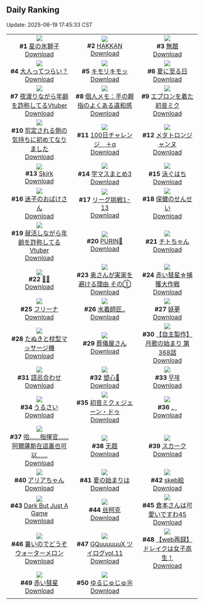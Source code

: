 ## Daily Ranking
Update: 2025-06-19 17:45:33 CST

|      |      |      |
| :----: | :----: | :----: |
| ![](https://i.pixiv.re/c/240x480/img-master/img/2025/06/17/00/00/12/131645575_p0_master1200.jpg)<br>**#1** [星の氷獅子](https://www.pixiv.net/artworks/131645575)<br>[Download](https://i.pixiv.re/img-original/img/2025/06/17/00/00/12/131645575_p0.jpg) | ![](https://i.pixiv.re/c/240x480/img-master/img/2025/06/18/00/17/05/131681730_p0_master1200.jpg)<br>**#2** [HAKKAN](https://www.pixiv.net/artworks/131681730)<br>[Download](https://i.pixiv.re/img-original/img/2025/06/18/00/17/05/131681730_p0.png) | ![](https://i.pixiv.re/c/240x480/img-master/img/2025/06/17/21/42/43/131674795_p0_master1200.jpg)<br>**#3** [無題](https://www.pixiv.net/artworks/131674795)<br>[Download](https://i.pixiv.re/img-original/img/2025/06/17/21/42/43/131674795_p0.jpg) |
| ![](https://i.pixiv.re/c/240x480/img-master/img/2025/06/19/11/37/56/131706396_p0_master1200.jpg)<br>**#4** [大人ってつらい？](https://www.pixiv.net/artworks/131706396)<br>[Download](https://i.pixiv.re/img-original/img/2025/06/19/11/37/56/131706396_p0.jpg) | ![](https://i.pixiv.re/c/240x480/img-master/img/2025/06/17/11/42/46/131658875_p0_master1200.jpg)<br>**#5** [キモリキモッ](https://www.pixiv.net/artworks/131658875)<br>[Download](https://i.pixiv.re/img-original/img/2025/06/17/11/42/46/131658875_p0.jpg) | ![](https://i.pixiv.re/c/240x480/img-master/img/2025/06/17/22/14/25/131676195_p0_master1200.jpg)<br>**#6** [夏に至る日](https://www.pixiv.net/artworks/131676195)<br>[Download](https://i.pixiv.re/img-original/img/2025/06/17/22/14/25/131676195_p0.png) |
| ![](https://i.pixiv.re/c/240x480/img-master/img/2025/06/17/21/06/55/131673346_p0_master1200.jpg)<br>**#7** [夜渡りながら年齢を詐称してるVtuber](https://www.pixiv.net/artworks/131673346)<br>[Download](https://i.pixiv.re/img-original/img/2025/06/17/21/06/55/131673346_p0.jpg) | ![](https://i.pixiv.re/c/240x480/img-master/img/2025/06/17/06/00/08/131653488_p0_master1200.jpg)<br>**#8** [個人メモ：手の親指のよくある違和感](https://www.pixiv.net/artworks/131653488)<br>[Download](https://i.pixiv.re/img-original/img/2025/06/17/06/00/08/131653488_p0.jpg) | ![](https://i.pixiv.re/c/240x480/img-master/img/2025/06/17/00/00/21/131645656_p0_master1200.jpg)<br>**#9** [エプロンを着た初音ミク](https://www.pixiv.net/artworks/131645656)<br>[Download](https://i.pixiv.re/img-original/img/2025/06/17/00/00/21/131645656_p0.png) |
| ![](https://i.pixiv.re/c/240x480/img-master/img/2025/06/18/03/38/14/131686628_p0_master1200.jpg)<br>**#10** [剪定される側の気持ちに初めてなりました](https://www.pixiv.net/artworks/131686628)<br>[Download](https://i.pixiv.re/img-original/img/2025/06/18/03/38/14/131686628_p0.png) | ![](https://i.pixiv.re/c/240x480/img-master/img/2025/06/17/21/36/04/131674537_p0_master1200.jpg)<br>**#11** [100日チャレンジ　＋α](https://www.pixiv.net/artworks/131674537)<br>[Download](https://i.pixiv.re/img-original/img/2025/06/17/21/36/04/131674537_p0.jpg) | ![](https://i.pixiv.re/c/240x480/img-master/img/2025/06/17/00/00/13/131645585_p0_master1200.jpg)<br>**#12** [メタトロンジャンヌ](https://www.pixiv.net/artworks/131645585)<br>[Download](https://i.pixiv.re/img-original/img/2025/06/17/00/00/13/131645585_p0.jpg) |
| ![](https://i.pixiv.re/c/240x480/img-master/img/2025/06/18/20/00/08/131705087_p0_master1200.jpg)<br>**#13** [Skirk](https://www.pixiv.net/artworks/131705087)<br>[Download](https://i.pixiv.re/img-original/img/2025/06/18/20/00/08/131705087_p0.jpg) | ![](https://i.pixiv.re/c/240x480/img-master/img/2025/06/18/16/24/07/131698870_p0_master1200.jpg)<br>**#14** [学マスまとめ3](https://www.pixiv.net/artworks/131698870)<br>[Download](https://i.pixiv.re/img-original/img/2025/06/18/16/24/07/131698870_p0.jpg) | ![](https://i.pixiv.re/c/240x480/img-master/img/2025/06/18/12/09/14/131694315_p0_master1200.jpg)<br>**#15** [泳ぐはち](https://www.pixiv.net/artworks/131694315)<br>[Download](https://i.pixiv.re/img-original/img/2025/06/18/12/09/14/131694315_p0.png) |
| ![](https://i.pixiv.re/c/240x480/img-master/img/2025/06/17/20/04/06/131670874_p0_master1200.jpg)<br>**#16** [迷子のおばけさん](https://www.pixiv.net/artworks/131670874)<br>[Download](https://i.pixiv.re/img-original/img/2025/06/17/20/04/06/131670874_p0.jpg) | ![](https://i.pixiv.re/c/240x480/img-master/img/2025/06/17/21/02/03/131673162_p0_master1200.jpg)<br>**#17** [リーグ挑戦1-13](https://www.pixiv.net/artworks/131673162)<br>[Download](https://i.pixiv.re/img-original/img/2025/06/17/21/02/03/131673162_p0.png) | ![](https://i.pixiv.re/c/240x480/img-master/img/2025/06/17/20/19/47/131671426_p0_master1200.jpg)<br>**#18** [保健のせんせい](https://www.pixiv.net/artworks/131671426)<br>[Download](https://i.pixiv.re/img-original/img/2025/06/17/20/19/47/131671426_p0.png) |
| ![](https://i.pixiv.re/c/240x480/img-master/img/2025/06/18/21/14/50/131708143_p0_master1200.jpg)<br>**#19** [就活しながら年齢を詐称してるVtuber](https://www.pixiv.net/artworks/131708143)<br>[Download](https://i.pixiv.re/img-original/img/2025/06/18/21/14/50/131708143_p0.png) | ![](https://i.pixiv.re/c/240x480/img-master/img/2025/06/17/22/09/39/131676010_p0_master1200.jpg)<br>**#20** [PURIN🎀](https://www.pixiv.net/artworks/131676010)<br>[Download](https://i.pixiv.re/img-original/img/2025/06/17/22/09/39/131676010_p0.jpg) | ![](https://i.pixiv.re/c/240x480/img-master/img/2025/06/17/00/07/55/131646246_p0_master1200.jpg)<br>**#21** [チトちゃん](https://www.pixiv.net/artworks/131646246)<br>[Download](https://i.pixiv.re/img-original/img/2025/06/17/00/07/55/131646246_p0.png) |
| ![](https://i.pixiv.re/c/240x480/img-master/img/2025/06/17/00/23/47/131646908_p0_master1200.jpg)<br>**#22** [🪼🫧](https://www.pixiv.net/artworks/131646908)<br>[Download](https://i.pixiv.re/img-original/img/2025/06/17/00/23/47/131646908_p0.png) | ![](https://i.pixiv.re/c/240x480/img-master/img/2025/06/17/00/03/56/131646061_p0_master1200.jpg)<br>**#23** [奥さんが実家を避ける理由 その①](https://www.pixiv.net/artworks/131646061)<br>[Download](https://i.pixiv.re/img-original/img/2025/06/17/00/03/56/131646061_p0.jpg) | ![](https://i.pixiv.re/c/240x480/img-master/img/2025/06/18/03/26/22/131667970_p0_master1200.jpg)<br>**#24** [赤い彗星☆捕獲大作戦](https://www.pixiv.net/artworks/131667970)<br>[Download](https://i.pixiv.re/img-original/img/2025/06/18/03/26/22/131667970_p0.jpg) |
| ![](https://i.pixiv.re/c/240x480/img-master/img/2025/06/17/18/07/01/131667002_p0_master1200.jpg)<br>**#25** [フリーナ](https://www.pixiv.net/artworks/131667002)<br>[Download](https://i.pixiv.re/img-original/img/2025/06/17/18/07/01/131667002_p0.jpg) | ![](https://i.pixiv.re/c/240x480/img-master/img/2025/06/17/19/14/23/131669080_p0_master1200.jpg)<br>**#26** [水着師匠..](https://www.pixiv.net/artworks/131669080)<br>[Download](https://i.pixiv.re/img-original/img/2025/06/17/19/14/23/131669080_p0.png) | ![](https://i.pixiv.re/c/240x480/img-master/img/2025/06/18/01/43/25/131684461_p0_master1200.jpg)<br>**#27** [妖夢](https://www.pixiv.net/artworks/131684461)<br>[Download](https://i.pixiv.re/img-original/img/2025/06/18/01/43/25/131684461_p0.png) |
| ![](https://i.pixiv.re/c/240x480/img-master/img/2025/06/17/16/33/21/131664607_p0_master1200.jpg)<br>**#28** [たぬきと枕型マッサージ機](https://www.pixiv.net/artworks/131664607)<br>[Download](https://i.pixiv.re/img-original/img/2025/06/17/16/33/21/131664607_p0.png) | ![](https://i.pixiv.re/c/240x480/img-master/img/2025/06/17/11/26/48/131658575_p0_master1200.jpg)<br>**#29** [葬儀屋さん](https://www.pixiv.net/artworks/131658575)<br>[Download](https://i.pixiv.re/img-original/img/2025/06/17/11/26/48/131658575_p0.jpg) | ![](https://i.pixiv.re/c/240x480/img-master/img/2025/06/17/00/02/11/131645944_p0_master1200.jpg)<br>**#30** [【自主製作】月歌の始まり 第368話](https://www.pixiv.net/artworks/131645944)<br>[Download](https://i.pixiv.re/img-original/img/2025/06/17/00/02/11/131645944_p0.jpg) |
| ![](https://i.pixiv.re/c/240x480/img-master/img/2025/06/17/00/22/46/131646865_p0_master1200.jpg)<br>**#31** [語呂合わせ](https://www.pixiv.net/artworks/131646865)<br>[Download](https://i.pixiv.re/img-original/img/2025/06/17/00/22/46/131646865_p0.jpg) | ![](https://i.pixiv.re/c/240x480/img-master/img/2025/06/17/12/12/34/131659623_p0_master1200.jpg)<br>**#32** [塑心🍷](https://www.pixiv.net/artworks/131659623)<br>[Download](https://i.pixiv.re/img-original/img/2025/06/17/12/12/34/131659623_p0.png) | ![](https://i.pixiv.re/c/240x480/img-master/img/2025/06/17/21/04/51/131673257_p0_master1200.jpg)<br>**#33** [무제](https://www.pixiv.net/artworks/131673257)<br>[Download](https://i.pixiv.re/img-original/img/2025/06/17/21/04/51/131673257_p0.png) |
| ![](https://i.pixiv.re/c/240x480/img-master/img/2025/06/17/01/39/46/131649374_p0_master1200.jpg)<br>**#34** [うるさい](https://www.pixiv.net/artworks/131649374)<br>[Download](https://i.pixiv.re/img-original/img/2025/06/17/01/39/46/131649374_p0.png) | ![](https://i.pixiv.re/c/240x480/img-master/img/2025/06/18/00/00/11/131680640_p0_master1200.jpg)<br>**#35** [初音ミク x ジェーン・ドゥ](https://www.pixiv.net/artworks/131680640)<br>[Download](https://i.pixiv.re/img-original/img/2025/06/18/00/00/11/131680640_p0.png) | ![](https://i.pixiv.re/c/240x480/img-master/img/2025/06/18/00/22/33/131680920_p0_master1200.jpg)<br>**#36** [．](https://www.pixiv.net/artworks/131680920)<br>[Download](https://i.pixiv.re/img-original/img/2025/06/18/00/22/33/131680920_p0.png) |
| ![](https://i.pixiv.re/c/240x480/img-master/img/2025/06/17/18/54/11/131668325_p0_master1200.jpg)<br>**#37** [哈……指揮官……阿爾薩斯在這裏也可以……](https://www.pixiv.net/artworks/131668325)<br>[Download](https://i.pixiv.re/img-original/img/2025/06/17/18/54/11/131668325_p0.jpg) | ![](https://i.pixiv.re/c/240x480/img-master/img/2025/06/17/01/08/15/131648478_p0_master1200.jpg)<br>**#38** [无题](https://www.pixiv.net/artworks/131648478)<br>[Download](https://i.pixiv.re/img-original/img/2025/06/17/01/08/15/131648478_p0.jpg) | ![](https://i.pixiv.re/c/240x480/img-master/img/2025/06/17/18/10/50/131667086_p0_master1200.jpg)<br>**#39** [スカーク](https://www.pixiv.net/artworks/131667086)<br>[Download](https://i.pixiv.re/img-original/img/2025/06/17/18/10/50/131667086_p0.jpg) |
| ![](https://i.pixiv.re/c/240x480/img-master/img/2025/06/17/00/00/10/131645564_p0_master1200.jpg)<br>**#40** [アリアちゃん](https://www.pixiv.net/artworks/131645564)<br>[Download](https://i.pixiv.re/img-original/img/2025/06/17/00/00/10/131645564_p0.jpg) | ![](https://i.pixiv.re/c/240x480/img-master/img/2025/06/17/19/54/55/131670325_p0_master1200.jpg)<br>**#41** [夏の始まりは](https://www.pixiv.net/artworks/131670325)<br>[Download](https://i.pixiv.re/img-original/img/2025/06/17/19/54/55/131670325_p0.jpg) | ![](https://i.pixiv.re/c/240x480/img-master/img/2025/06/18/19/20/19/131703797_p0_master1200.jpg)<br>**#42** [skeb絵](https://www.pixiv.net/artworks/131703797)<br>[Download](https://i.pixiv.re/img-original/img/2025/06/18/19/20/19/131703797_p0.png) |
| ![](https://i.pixiv.re/c/240x480/img-master/img/2025/06/17/00/00/13/131645594_p0_master1200.jpg)<br>**#43** [Dark But Just A Game](https://www.pixiv.net/artworks/131645594)<br>[Download](https://i.pixiv.re/img-original/img/2025/06/17/00/00/13/131645594_p0.png) | ![](https://i.pixiv.re/c/240x480/img-master/img/2025/06/17/01/04/49/131648382_p0_master1200.jpg)<br>**#44** [丝柯克](https://www.pixiv.net/artworks/131648382)<br>[Download](https://i.pixiv.re/img-original/img/2025/06/17/01/04/49/131648382_p0.png) | ![](https://i.pixiv.re/c/240x480/img-master/img/2025/06/17/11/05/40/131658259_p0_master1200.jpg)<br>**#45** [倉本さんは可愛いですわ45](https://www.pixiv.net/artworks/131658259)<br>[Download](https://i.pixiv.re/img-original/img/2025/06/17/11/05/40/131658259_p0.jpg) |
| ![](https://i.pixiv.re/c/240x480/img-master/img/2025/06/18/13/38/58/131695987_p0_master1200.jpg)<br>**#46** [暑いのでどうぞ ウォーターメロン](https://www.pixiv.net/artworks/131695987)<br>[Download](https://i.pixiv.re/img-original/img/2025/06/18/13/38/58/131695987_p0.jpg) | ![](https://i.pixiv.re/c/240x480/img-master/img/2025/06/17/23/03/58/131678307_p0_master1200.jpg)<br>**#47** [GQuuuuuuX ツイログvol.11](https://www.pixiv.net/artworks/131678307)<br>[Download](https://i.pixiv.re/img-original/img/2025/06/17/23/03/58/131678307_p0.png) | ![](https://i.pixiv.re/c/240x480/img-master/img/2025/06/17/11/46/55/131658955_p0_master1200.jpg)<br>**#48** [【web再録】ドレイクは女子高生！](https://www.pixiv.net/artworks/131658955)<br>[Download](https://i.pixiv.re/img-original/img/2025/06/17/11/46/55/131658955_p0.png) |
| ![](https://i.pixiv.re/c/240x480/img-master/img/2025/06/18/14/02/43/131696440_p0_master1200.jpg)<br>**#49** [赤い彗星](https://www.pixiv.net/artworks/131696440)<br>[Download](https://i.pixiv.re/img-original/img/2025/06/18/14/02/43/131696440_p0.jpg) | ![](https://i.pixiv.re/c/240x480/img-master/img/2025/06/18/19/57/02/131704933_p0_master1200.jpg)<br>**#50** [ゆるじゅじゅ㉖](https://www.pixiv.net/artworks/131704933)<br>[Download](https://i.pixiv.re/img-original/img/2025/06/18/19/57/02/131704933_p0.jpg) |
|      |
